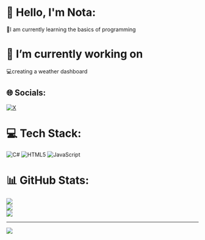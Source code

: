 # 👋 Hello, I'm Nota:
📕I am currently learning the basics of programming 
# 🔭 I’m currently working on
💻creating a weather dashboard


## 🌐 Socials:
[![X](https://img.shields.io/badge/X-black.svg?logo=X&logoColor=white)](https://x.com/nota-codes) 

# 💻 Tech Stack:
![C#](https://img.shields.io/badge/c%23-%23239120.svg?style=for-the-badge&logo=csharp&logoColor=white) ![HTML5](https://img.shields.io/badge/html5-%23E34F26.svg?style=for-the-badge&logo=html5&logoColor=white) ![JavaScript](https://img.shields.io/badge/javascript-%23323330.svg?style=for-the-badge&logo=javascript&logoColor=%23F7DF1E)
# 📊 GitHub Stats:
![](https://github-readme-stats.vercel.app/api?username=nota-codes&theme=dark&hide_border=true&include_all_commits=true&count_private=true)<br/>
![](https://github-readme-streak-stats.herokuapp.com/?user=nota-codes&theme=dark&hide_border=true)<br/>
![](https://github-readme-stats.vercel.app/api/top-langs/?username=nota-codes&theme=dark&hide_border=true&include_all_commits=true&count_private=true&layout=compact)

---
[![](https://visitcount.itsvg.in/api?id=nota-codes&icon=0&color=1)](https://visitcount.itsvg.in)

<!-- Proudly created with GPRM ( https://gprm.itsvg.in ) -->
